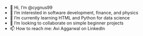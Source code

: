 - 👋 Hi, I’m @cygnus99
- 👀 I’m interested in software development, finance, and physics
- 🌱 I’m currently learning HTML and Python for data science
- 💞️ I’m looking to collaborate on simple beginner projects
- 📫 How to reach me: Avi Aggarwal on LinkedIn

<!---
cygnus99/cygnus99 is a ✨ special ✨ repository because its `README.md` (this file) appears on your GitHub profile.
You can click the Preview link to take a look at your changes.
--->
